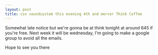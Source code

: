 ```yaml
---
layout: post
title: csv soundsystem this evening 4th and mercer Think Coffee
---
```



Somewhat late notice but we're gonna be at think tonight at around 645
if you're free. Next week it will be wednesday, I'm going to make a
google group to avoid all the emails.

Hope to see you there